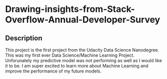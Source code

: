 # Drawing-insights-from-Stack-Overflow-Annual-Developer-Survey

## Description
This project is the first project from the Udacity Data Science Nanodegree. 
This was my first ever Data Science/Machine Learning Project. Unforunately my predictive model was not performing as well as I would like it to be. 
I am super excited to learn more about Machine Learning and improve the performance of my future models.

